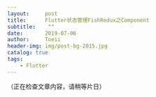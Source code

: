 ```yaml
---
layout:     post
title:      Flutter状态管理FishRedux之Component
subtitle:    ""
date:       2019-07-06
author:     Toeii
header-img: img/post-bg-2015.jpg
catalog: true
tags:
    - Flutter
---
```


（正在检查文章内容，请稍等片日）

<!-- ## 前言


## 思考


## 集成过程


## 总结 -->




